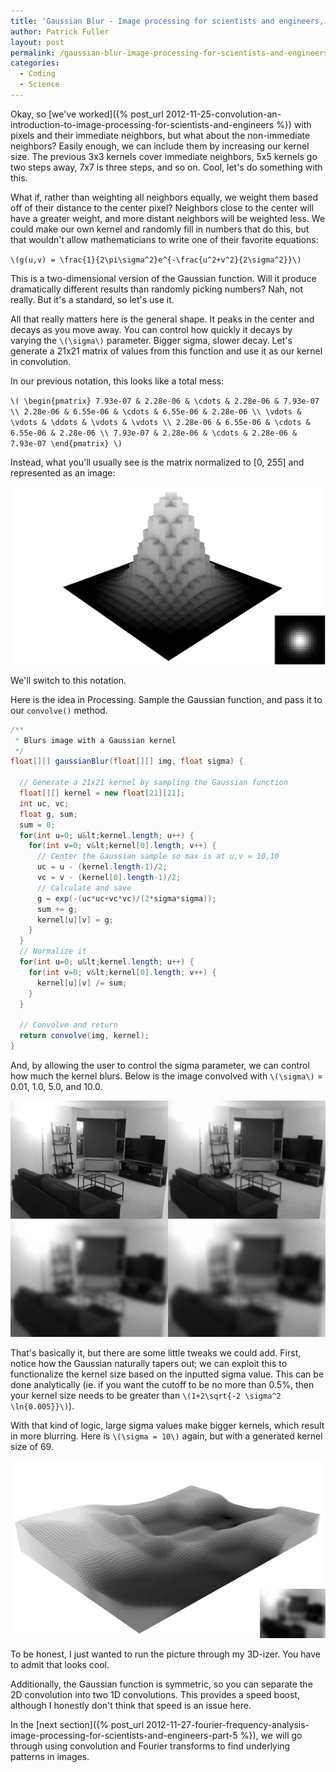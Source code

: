 ```yaml
---
title: 'Gaussian Blur - Image processing for scientists and engineers, Part 4'
author: Patrick Fuller
layout: post
permalink: /gaussian-blur-image-processing-for-scientists-and-engineers-part-4/
categories:
  - Coding
  - Science
---
```


Okay, so [we've worked]({% post_url 2012-11-25-convolution-an-introduction-to-image-processing-for-scientists-and-engineers %})
with pixels and their immediate neighbors, but what about the non-immediate
neighbors? Easily enough, we can include them by increasing our kernel size.
The previous 3x3 kernels cover immediate neighbors, 5x5 kernels go two steps
away, 7x7 is three steps, and so on. Cool, let's do something with this.

What if, rather than weighting all neighbors equally, we weight them based off
of their distance to the center pixel? Neighbors close to the center will have a
greater weight, and more distant neighbors will be weighted less. We could make
our own kernel and randomly fill in numbers that do this, but that wouldn't allow
mathematicians to write one of their favorite equations:

`\(g(u,v) = \frac{1}{2\pi\sigma^2}e^{-\frac{u^2+v^2}{2\sigma^2}}\)`

This is a two-dimensional version of the Gaussian function. Will it produce
dramatically different results than randomly picking numbers? Nah, not really.
But it's a standard, so let's use it.

All that really matters here is the general shape. It peaks in the center and
decays as you move away. You can control how quickly it decays by varying the
`\(\sigma\)` parameter. Bigger sigma, slower decay. Let's generate a 21x21 matrix of values from this function and use it as our kernel in convolution.

In our previous notation, this looks like a total mess:

`\(
\begin{pmatrix}
7.93e-07 & 2.28e-06 & \cdots & 2.28e-06 & 7.93e-07 \\
2.28e-06 & 6.55e-06 & \cdots & 6.55e-06 & 2.28e-06 \\
\vdots & \vdots & \ddots & \vdots & \vdots \\
2.28e-06 & 6.55e-06 & \cdots & 6.55e-06 & 2.28e-06 \\
7.93e-07 & 2.28e-06 & \cdots & 2.28e-06 & 7.93e-07
\end{pmatrix}
\)`

Instead, what you'll usually see is the matrix normalized to [0, 255] and
represented as an image:

![](/img/gauss_kernel.png)

We'll switch to this notation.

Here is the idea in Processing. Sample the Gaussian function, and pass it to our
`convolve()` method.

```java
/**
 * Blurs image with a Gaussian kernel
 */
float[][] gaussianBlur(float[][] img, float sigma) {

  // Generate a 21x21 kernel by sampling the Gaussian function
  float[][] kernel = new float[21][21];
  int uc, vc;
  float g, sum;
  sum = 0;
  for(int u=0; u&lt;kernel.length; u++) {
    for(int v=0; v&lt;kernel[0].length; v++) {
      // Center the Gaussian sample so max is at u,v = 10,10
      uc = u - (kernel.length-1)/2;
      vc = v - (kernel[0].length-1)/2;
      // Calculate and save
      g = exp(-(uc*uc+vc*vc)/(2*sigma*sigma));
      sum += g;
      kernel[u][v] = g;
    }
  }
  // Normalize it
  for(int u=0; u&lt;kernel.length; u++) {
    for(int v=0; v&lt;kernel[0].length; v++) {
      kernel[u][v] /= sum;
    }
  }

  // Convolve and return
  return convolve(img, kernel);
}
```

And, by allowing the user to control the sigma parameter, we can control how much
the kernel blurs. Below is the image convolved with `\(\sigma\)` = 0.01, 1.0,
5.0, and 10.0.

![](/img/blurred_rooms.png)

That's basically it, but there are some little tweaks we could add. First, notice
how the Gaussian naturally tapers out; we can exploit this to functionalize the
kernel size based on the inputted sigma value. This can be done analytically (ie.
if you want the cutoff to be no more than 0.5%, then your kernel size needs to be
greater than `\(1+2\sqrt{-2 \sigma^2 \ln{0.005}}\)`).

With that kind of logic, large sigma values make bigger kernels, which result
in more blurring. Here is `\(\sigma = 10\)` again, but with a generated kernel
size of 69.

![](/img/gauss_room.png)

To be honest, I just wanted to run the picture through my 3D-izer. You have to
admit that looks cool.

Additionally, the Gaussian function is symmetric, so you can separate the 2D
convolution into two 1D convolutions. This provides a speed boost, although I
honestly don't think that speed is an issue here.

In the [next section]({% post_url 2012-11-27-fourier-frequency-analysis-image-processing-for-scientists-and-engineers-part-5 %}),
we will go through using convolution and Fourier transforms to find underlying
patterns in images.
